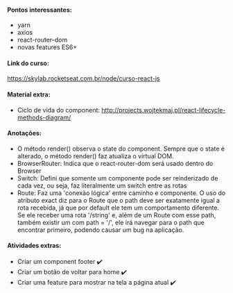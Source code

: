 #### Pontos interessantes:
- yarn
- axios
- react-router-dom
- novas features ES6+

#### Link do curso:
https://skylab.rocketseat.com.br/node/curso-react-js

#### Material extra:
- Ciclo de vida do component: http://projects.wojtekmaj.pl/react-lifecycle-methods-diagram/

#### Anotações:
- O método render() observa o state do component. Sempre que o state é alterado, o método render() faz atualiza o virtual DOM.
- BrowserRouter: Indica que o react-router-dom será usado dentro do Browser
- Switch: Defini que somente um componente pode ser reinderizado de cada vez, ou seja, faz literalmente um switch entre as rotas
- Route: Faz uma 'conexão lógica' entre caminho e componente. O uso do atributo exact diz para o Route que o path deve ser exatamente igual a rota recebida, já que por default ele tem um comportamento diferente. Se ele receber uma rota '/string' e, além de um Route com esse path, também existir um com path = '/', ele irá navegar para o path que encontrar primeiro, podendo causar um bug na aplicação.

#### Atividades extras:
- Criar um component footer :heavy_check_mark:
- Criar um botão de voltar para home :heavy_check_mark:
- Criar uma feature para mostrar na tela a página atual :heavy_check_mark: